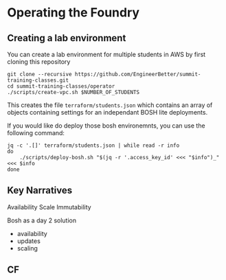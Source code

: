 # Operating the Foundry

## Creating a lab environment

You can create a lab environment for multiple students in AWS by first cloning this repository

```
git clone --recursive https://github.com/EngineerBetter/summit-training-classes.git
cd summit-training-classes/operator
./scripts/create-vpc.sh $NUMBER_OF_STUDENTS
```

This creates the file `terraform/students.json` which contains an array of objects containing settings for an independant BOSH lite deployments.

If you would like do deploy those bosh environemnts, you can use the following command:

```
jq -c '.[]' terraform/students.json | while read -r info
do
    ./scripts/deploy-bosh.sh "$(jq -r '.access_key_id' <<< "$info")_" <<< $info
done
```

## Key Narratives

Availability
Scale
Immutability


Bosh as a day 2 solution
- availability
- updates
- scaling

CF
-
